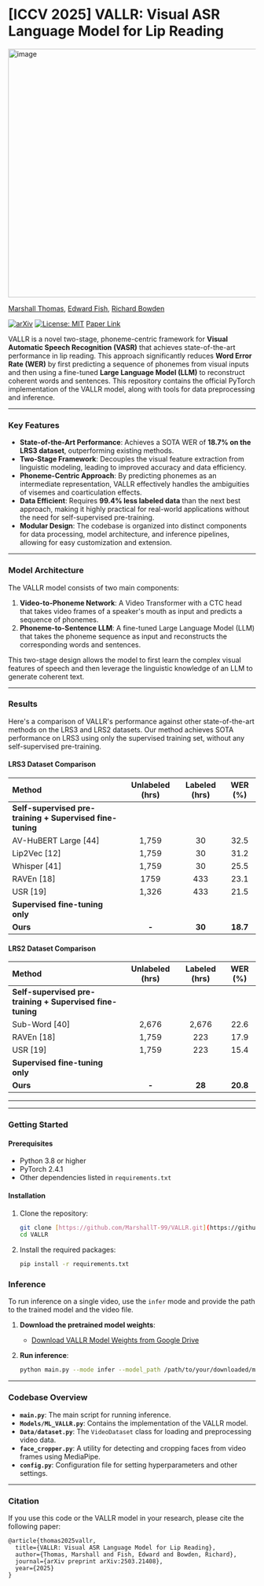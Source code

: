 # [ICCV 2025] VALLR: Visual ASR Language Model for Lip Reading


<img width="1210" height="506" alt="image" src="https://github.com/user-attachments/assets/938343fb-9ede-4c0c-9f12-db417c044e3a" />

[Marshall Thomas](https://www.surrey.ac.uk/people/marshall-thomas ), [Edward Fish](https://ed-fish.github.io/), [Richard Bowden](https://www.surrey.ac.uk/people/richard-bowden)



[![arXiv](https://img.shields.io/badge/arXiv-2503.21408-b31b1b.svg)](https://arxiv.org/abs/2503.21408)
[![License: MIT](https://img.shields.io/badge/License-MIT-yellow.svg)](https://opensource.org/licenses/MIT)
[Paper Link](https://arxiv.org/abs/2503.21408) 

VALLR is a novel two-stage, phoneme-centric framework for **Visual Automatic Speech Recognition (VASR)** that achieves state-of-the-art performance in lip reading. This approach significantly reduces **Word Error Rate (WER)** by first predicting a sequence of phonemes from visual inputs and then using a fine-tuned **Large Language Model (LLM)** to reconstruct coherent words and sentences. This repository contains the official PyTorch implementation of the VALLR model, along with tools for data preprocessing and inference.

---

### Key Features

* **State-of-the-Art Performance**: Achieves a SOTA WER of **18.7% on the LRS3 dataset**, outperforming existing methods.
* **Two-Stage Framework**: Decouples the visual feature extraction from linguistic modeling, leading to improved accuracy and data efficiency.
* **Phoneme-Centric Approach**: By predicting phonemes as an intermediate representation, VALLR effectively handles the ambiguities of visemes and coarticulation effects.
* **Data Efficient**: Requires **99.4% less labeled data** than the next best approach, making it highly practical for real-world applications without the need for self-supervised pre-training.
* **Modular Design**: The codebase is organized into distinct components for data processing, model architecture, and inference pipelines, allowing for easy customization and extension.

---

### Model Architecture

The VALLR model consists of two main components:

1.  **Video-to-Phoneme Network**: A Video Transformer with a CTC head that takes video frames of a speaker's mouth as input and predicts a sequence of phonemes.
2.  **Phoneme-to-Sentence LLM**: A fine-tuned Large Language Model (LLM) that takes the phoneme sequence as input and reconstructs the corresponding words and sentences.

This two-stage design allows the model to first learn the complex visual features of speech and then leverage the linguistic knowledge of an LLM to generate coherent text.

---

### Results

Here's a comparison of VALLR's performance against other state-of-the-art methods on the LRS3 and LRS2 datasets. Our method achieves SOTA performance on LRS3 using only the supervised training set, without any self-supervised pre-training.

#### LRS3 Dataset Comparison

| Method | Unlabeled (hrs) | Labeled (hrs) | WER (%) |
| :--- | :---: | :---: | :---: |
| **Self-supervised pre-training + Supervised fine-tuning** | | | |
| AV-HuBERT Large [44] | 1,759 | 30 | 32.5 |
| Lip2Vec [12] | 1,759 | 30 | 31.2 |
| Whisper [41] | 1,759 | 30 | 25.5 |
| RAVEn [18] | 1759 | 433 | 23.1 |
| USR [19] | 1,326 | 433 | 21.5 |
| **Supervised fine-tuning only** | | | |
| **Ours** | **-** | **30** | **18.7** |

#### LRS2 Dataset Comparison

| Method | Unlabeled (hrs) | Labeled (hrs) | WER (%) |
| :--- | :---: | :---: | :---: |
| **Self-supervised pre-training + Supervised fine-tuning** | | | |
| Sub-Word [40] | 2,676 | 2,676 | 22.6 |
| RAVEn [18] | 1,759 | 223 | 17.9 |
| USR [19] | 1,759 | 223 | 15.4 |
| **Supervised fine-tuning only** | | | |
| **Ours** | **-** | **28** | **20.8** |

---
---

### Getting Started

#### Prerequisites

* Python 3.8 or higher
* PyTorch 2.4.1
* Other dependencies listed in `requirements.txt`

#### Installation

1.  Clone the repository:
    ```bash
    git clone [https://github.com/MarshallT-99/VALLR.git](https://github.com/MarshallT-99/VALLR.git)
    cd VALLR
    ```
2.  Install the required packages:
    ```bash
    pip install -r requirements.txt
    ```

### Inference

To run inference on a single video, use the `infer` mode and provide the path to the trained model and the video file.

1.  **Download the pretrained model weights**:
    * [Download VALLR Model Weights from Google Drive](https://drive.google.com/file/d/14u7MRTxXL1psHMnlssw_Drq-zRMGC7zD/view?usp=sharing)

2.  **Run inference**:
    ```bash
    python main.py --mode infer --model_path /path/to/your/downloaded/model.pth --infer_video_path /path/to/your/video.mp4
    ```

---

### Codebase Overview

* **`main.py`**: The main script for running inference.
* **`Models/ML_VALLR.py`**: Contains the implementation of the VALLR model.
* **`Data/dataset.py`**: The `VideoDataset` class for loading and preprocessing video data.
* **`face_cropper.py`**: A utility for detecting and cropping faces from video frames using MediaPipe.
* **`config.py`**: Configuration file for setting hyperparameters and other settings.

---


### Citation

If you use this code or the VALLR model in your research, please cite the following paper:

```
@article{thomas2025vallr,
  title={VALLR: Visual ASR Language Model for Lip Reading},
  author={Thomas, Marshall and Fish, Edward and Bowden, Richard},
  journal={arXiv preprint arXiv:2503.21408},
  year={2025}
}
```
